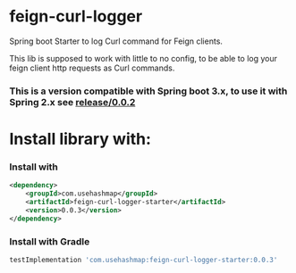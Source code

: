 # feign-curl-logger
 Spring boot Starter to log Curl command for Feign clients.

This lib is supposed to work with little to no config, to be able to log your feign client http requests as Curl commands.

### This is a version compatible with Spring boot 3.x, to use it with Spring 2.x see [release/0.0.2](https://github.com/SimoMarrouss/feign-curl-logger)

# Install library with:

### Install with 
```xml
<dependency>
    <groupId>com.usehashmap</groupId>
    <artifactId>feign-curl-logger-starter</artifactId>
    <version>0.0.3</version>
</dependency>
```
### Install with Gradle
```groovy
testImplementation 'com.usehashmap:feign-curl-logger-starter:0.0.3'
```